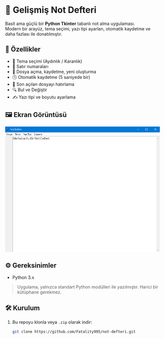 # 📝 Gelişmiş Not Defteri

Basit ama güçlü bir **Python Tkinter** tabanlı not alma uygulaması.  
Modern bir arayüz, tema seçimi, yazı tipi ayarları, otomatik kaydetme ve daha fazlası ile donatılmıştır.

## 🚀 Özellikler

- 🎨 Tema seçimi (Aydınlık / Karanlık)
- 🔢 Satır numaraları
- 💾 Dosya açma, kaydetme, yeni oluşturma
- 🕒 Otomatik kaydetme (5 saniyede bir)
- 🧠 Son açılan dosyayı hatırlama
- 🔍 Bul ve Değiştir
- ✍️ Yazı tipi ve boyutu ayarlama

## 🖼️ Ekran Görüntüsü


![Ekran Görüntüsü](screenshot.png)

## ⚙️ Gereksinimler

- Python 3.x

> Uygulama, yalnızca standart Python modülleri ile yazılmıştır. Harici bir kütüphane gerekmez.

## 🛠️ Kurulum

1. Bu repoyu klonla veya `.zip` olarak indir:
   ```bash
   git clone https://github.com/Fatality995/not-defteri.git
